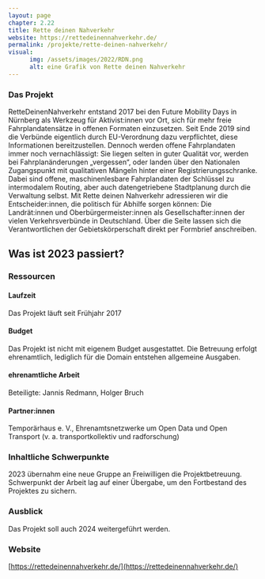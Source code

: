 ```yaml
---
layout: page
chapter: 2.22
title: Rette deinen Nahverkehr
website: https://rettedeinennahverkehr.de/
permalink: /projekte/rette-deinen-nahverkehr/
visual:
      img: /assets/images/2022/RDN.png
      alt: eine Grafik von Rette deinen Nahverkehr
---
```


### Das Projekt

RetteDeinenNahverkehr entstand 2017 bei den Future Mobility Days in Nürnberg als Werkzeug für Aktivist:innen vor Ort, sich für mehr freie Fahrplandatensätze in offenen Formaten einzusetzen. Seit Ende 2019 sind die Verbünde eigentlich durch EU-Verordnung dazu verpflichtet, diese Informationen bereitzustellen. Dennoch werden offene Fahrplandaten immer noch vernachlässigt: Sie liegen selten in guter Qualität vor, werden bei Fahrplanänderungen „vergessen“, oder landen über den Nationalen Zugangspunkt mit qualitativen Mängeln hinter einer Registrierungsschranke. Dabei sind offene, maschinenlesbare Fahrplandaten der Schlüssel zu intermodalem Routing, aber auch datengetriebene Stadtplanung durch die Verwaltung selbst. Mit Rette deinen Nahverkehr adressieren wir die Entscheider:innen, die politisch für Abhilfe sorgen können: Die Landrät:innen und Oberbürgermeister:innen als Gesellschafter:innen der vielen Verkehrsverbünde in Deutschland. Über die Seite lassen sich die Verantwortlichen der Gebietskörperschaft direkt per Formbrief anschreiben.

## Was ist 2023 passiert?

### Ressourcen

#### Laufzeit
Das Projekt läuft seit Frühjahr 2017

#### Budget
Das Projekt ist nicht mit eigenem Budget ausgestattet. Die Betreuung erfolgt ehrenamtlich, lediglich für die Domain entstehen allgemeine Ausgaben.

#### ehrenamtliche Arbeit
Beteiligte: Jannis Redmann, Holger Bruch

#### Partner:innen
Temporärhaus e. V., Ehrenamtsnetzwerke um Open Data und Open Transport (v. a. transportkollektiv und radforschung)

### Inhaltliche Schwerpunkte

2023 übernahm eine neue Gruppe an Freiwilligen die Projektbetreuung. Schwerpunkt der Arbeit lag auf einer Übergabe, um den Fortbestand des Projektes zu sichern.

### Ausblick

Das Projekt soll auch 2024 weitergeführt werden.

### Website

[https://rettedeinennahverkehr.de/](https://rettedeinennahverkehr.de/)
